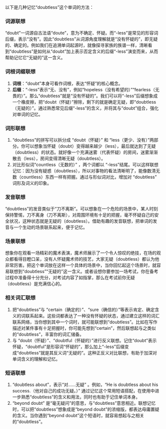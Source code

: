 以下是几种记忆“doubtless”这个单词的方法：

### 词源联想
“doubt”一词源自古法语“doute”，意为不确定、怀疑。而“-less”是常见的形容词后缀，表示“没有”。因此“doubtless”从词源角度理解就是“没有怀疑的”，即无疑的、确定的。例如我们在追溯单词起源时，就像探寻家族的族谱一样，清晰看到“doubtless”是如何从“doubt”加上表示否定含义的后缀“-less”演变而来，从而帮助记忆它“无疑的”这一含义。

### 词根词缀联想
1. **词根**：“doubt”本身可看作词根，表达“怀疑”的核心概念。
2. **后缀**：“-less”表示“无、没有”，例如“hopeless（没有希望的）”“fearless（无畏的）”。那么“doubtless”就是“没有怀疑的”。我们可以将“-less”后缀想象成一个橡皮擦，把“doubt（怀疑）”擦除，剩下的就是确定无疑，即“doubtless（无疑的）”。通过熟悉常见后缀“-less”的含义，并将其与“doubt”组合，强化对单词的记忆。

### 词形联想
1. “doubtless”的拼写可以拆分成 “doubt（怀疑）” 和 “less（更少、没有）”两部分。你可以想象当怀疑（doubt）变得越来越少（less），最后就达到了无疑（doubtless）的状态。就好像一个充满迷雾（代表怀疑）的房间，迷雾渐渐散去（less），房间变得清晰无疑（doubtless）。
2. 对比形似词“countless（无数的）” ，两个词都以 “-less”结尾。可以这样联想记忆：因为没有疑惑（doubtless），所以对事物的看法清晰明了，能像数清无数（countless）东西一样有把握。通过与形似词对比，增加对 “doubtless” 词形及词义的印象。

### 发音联想
“doubtless”的发音类似于“刀不离斯”。可以想象在一个危险的场景中，某人时刻保持警惕，刀不离身（刀不离斯），对周围环境有十足的把握，毫不怀疑自己的安全状况，这种状态就是无疑的（doubtless）。借助有趣的发音联想，把单词的发音与一个生动的场景联系起来，便于记忆。

### 场景联想
想象你在观看一场精彩的魔术表演，魔术师展示了一个令人惊叹的绝技，在场的观众都看得目瞪口呆，没有人怀疑魔术师的技艺，大家无疑（doubtless）都认为他非常厉害。把这个单词放在这样一个具体的场景中，当你回忆起这个场景时，就容易联想到“doubtless”“无疑的”这一含义。或者设想你要参加一场考试，你在备考过程中准备得十分充分，对考试内容了如指掌，那么在考试前你无疑（doubtless）是充满信心的。

### 相关词汇联想
1. 把“doubtless”与 “certain（确定的）”、“sure（确信的）”等表示肯定、确定含义的词联系起来。这些词都表达了一种没有怀疑的状态，通过建立这样的词汇联系网络，当你想到其中一个词时，就可能联想到“doubtless”。比如在写作描述对某件事有十足把握时，你可能先想到“certain”，然后联想起与之类似的“doubtless”，丰富你的词汇储备。
2. 与 “doubt（怀疑）”、“doubtful（怀疑的）”进行反义联想。记住“doubt”表示怀疑，“doubtful”是形容词“怀疑的”，那么加上“-less”后缀变成“doubtless”就是其反义词“无疑的”。这种正反义对比联想，有助于加深对单词含义的理解和记忆。

### 短语联想
1. “doubtless about”，表示“对……无疑” 。例如，“He is doubtless about his success.（他对自己的成功无疑。）” 通过记忆这个常用短语搭配，在使用中进一步熟悉“doubtless”的含义和用法，同时也有助于记住单词本身。
2. “beyond doubt” 是“毫无疑问”的意思，与“doubtless”意思相近。联想记忆时，可以把“doubtless”想象成是“beyond doubt”的浓缩版，都表达毋庸置疑的含义。当你遇到“beyond doubt”这个短语时，就容易想起与之相关的“doubtless”。 